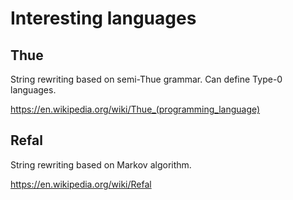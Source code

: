 # Interesting languages

## Thue

String rewriting based on semi-Thue grammar. Can define Type-0 languages.

https://en.wikipedia.org/wiki/Thue_(programming_language)

## Refal

String rewriting based on Markov algorithm.

https://en.wikipedia.org/wiki/Refal
